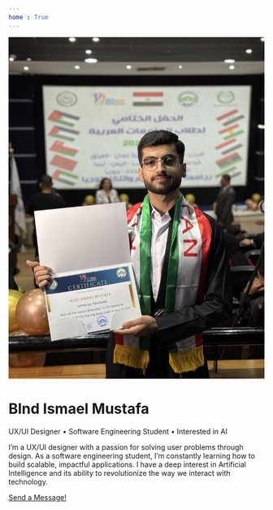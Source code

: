 ```yaml
---
home : True
---
```

<!-- docs/about.html -->
<!-- docs/about.html -->
<!DOCTYPE html>
<html lang="en">
<head>
  <meta charset="UTF-8">
  <meta name="viewport" content="width=device-width, initial-scale=1.0">
  <title>About Me</title>
  <link rel="stylesheet" href="/css/about.css">
</head>
<body>
  <div class="about-container">
    <div class="profile-picture">
      <img src="/images/home/blnd2.jpg" alt="Profile Picture">
    </div>
    <div class="about-info">
      <h1>Blnd Ismael Mustafa</h1>
      <p class="title">UX/UI Designer • Software Engineering Student • Interested in AI</p>
      <p class="bio">
        I’m a UX/UI designer with a passion for solving user problems through design. As a software engineering student, I’m constantly learning how to build scalable, impactful applications. I have a deep interest in Artificial Intelligence and its ability to revolutionize the way we interact with technology.
      </p>
      <a href="https://www.linkedin.com/in/blnd-ismael-81495a256/" class="contact-button">Send a Message!</a>
    </div>
  </div>
</body>
</html>
